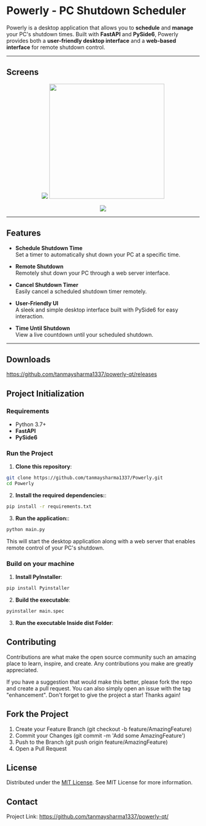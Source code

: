 # Powerly - PC Shutdown Scheduler

Powerly is a desktop application that allows you to **schedule** and **manage** your PC's shutdown times. Built with **FastAPI** and **PySide6**, Powerly provides both a **user-friendly desktop interface** and a **web-based interface** for remote shutdown control.

---

## Screens
<p align="center">
<img src="https://github.com/user-attachments/assets/179ef1c2-bfaf-4197-bf90-10c5821a9448">
<img width="300px" src="https://github.com/user-attachments/assets/e5c503bb-eeb2-4b8e-9924-1afa84017543">
</p>

<p align="center">
<img src="https://github.com/user-attachments/assets/e4a158cc-6b13-4052-8f6f-a9beea7c44d2">
</p>

---

## Features

- **Schedule Shutdown Time**  
  Set a timer to automatically shut down your PC at a specific time.

- **Remote Shutdown**  
  Remotely shut down your PC through a web server interface.

- **Cancel Shutdown Timer**  
  Easily cancel a scheduled shutdown timer remotely.

- **User-Friendly UI**  
  A sleek and simple desktop interface built with PySide6 for easy interaction.

- **Time Until Shutdown**  
  View a live countdown until your scheduled shutdown.

---
## Downloads

https://github.com/tanmaysharma1337/powerly-qt/releases


## Project Initialization

### Requirements

- Python 3.7+
- **FastAPI**
- **PySide6**



### Run the Project

1. **Clone this repository**:

 ```bash
 git clone https://github.com/tanmaysharma1337/Powerly.git
 cd Powerly
 ```

2. **Install the required dependencies:**:

  ```bash
  pip install -r requirements.txt
  ```

3. **Run the application:**:

  ```bash
  python main.py
  ```
  This will start the desktop application along with a web server that enables remote control of your PC's shutdown.

### Build on your machine

1. **Install PyInstaller**:

  ```bash
  pip install Pyinstaller
  ```

2. **Build the executable**:

  ```bash
  pyinstaller main.spec
  ```

3. **Run the executable Inside dist Folder**:


## Contributing
Contributions are what make the open source community such an amazing place to learn, inspire, and create. Any contributions you make are greatly appreciated.

If you have a suggestion that would make this better, please fork the repo and create a pull request. You can also simply open an issue with the tag "enhancement".
Don't forget to give the project a star! Thanks again!

## Fork the Project
1. Create your Feature Branch (git checkout -b feature/AmazingFeature)
2. Commit your Changes (git commit -m 'Add some AmazingFeature')
3. Push to the Branch (git push origin feature/AmazingFeature)
4. Open a Pull Request
   
## License
Distributed under the [MIT License](https://opensource.org/license/MIT). See MIT License for more information.

## Contact
Project Link: https://github.com/tanmaysharma1337/powerly-qt/

  

